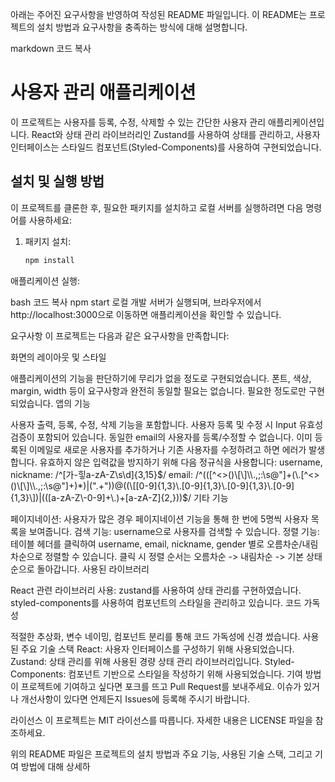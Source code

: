 아래는 주어진 요구사항을 반영하여 작성된 README 파일입니다. 이 README는 프로젝트의 설치 방법과 요구사항을 충족하는 방식에 대해 설명합니다.

markdown
코드 복사
# 사용자 관리 애플리케이션

이 프로젝트는 사용자를 등록, 수정, 삭제할 수 있는 간단한 사용자 관리 애플리케이션입니다. React와 상태 관리 라이브러리인 Zustand를 사용하여 상태를 관리하고, 사용자 인터페이스는 스타일드 컴포넌트(Styled-Components)를 사용하여 구현되었습니다.

## 설치 및 실행 방법

이 프로젝트를 클론한 후, 필요한 패키지를 설치하고 로컬 서버를 실행하려면 다음 명령어를 사용하세요:

1. 패키지 설치:

   ```bash
   npm install
애플리케이션 실행:

bash
코드 복사
npm start
로컬 개발 서버가 실행되며, 브라우저에서 http://localhost:3000으로 이동하면 애플리케이션을 확인할 수 있습니다.

요구사항
이 프로젝트는 다음과 같은 요구사항을 만족합니다:

화면의 레이아웃 및 스타일

애플리케이션의 기능을 판단하기에 무리가 없을 정도로 구현되었습니다.
폰트, 색상, margin, width 등이 요구사항과 완전히 동일할 필요는 없습니다. 필요한 정도로만 구현되었습니다.
앱의 기능

사용자 출력, 등록, 수정, 삭제 기능을 포함합니다.
사용자 등록 및 수정 시 Input 유효성 검증이 포함되어 있습니다.
동일한 email의 사용자를 등록/수정할 수 없습니다. 이미 등록된 이메일로 새로운 사용자를 추가하거나 기존 사용자를 수정하려고 하면 에러가 발생합니다.
유효하지 않은 입력값을 방지하기 위해 다음 정규식을 사용합니다:
username, nickname: /^[가-힣a-zA-Z\s\d]{3,15}$/
email: /^(([^<>()\[\]\\.,;:\s@"]+(\.[^<>()\[\]\\.,;:\s@"]+)*)|(".+"))@((\[[0-9]{1,3}\.[0-9]{1,3}\.[0-9]{1,3}\.[0-9]{1,3}\])|(([a-zA-Z\-0-9]+\.)+[a-zA-Z]{2,}))$/
기타 기능

페이지네이션: 사용자가 많은 경우 페이지네이션 기능을 통해 한 번에 5명씩 사용자 목록을 보여줍니다.
검색 기능: username으로 사용자를 검색할 수 있습니다.
정렬 기능: 테이블 헤더를 클릭하여 username, email, nickname, gender 별로 오름차순/내림차순으로 정렬할 수 있습니다. 클릭 시 정렬 순서는 오름차순 -> 내림차순 -> 기본 상태 순으로 돌아갑니다.
사용된 라이브러리

React 관련 라이브러리 사용: zustand를 사용하여 상태 관리를 구현하였습니다.
styled-components를 사용하여 컴포넌트의 스타일을 관리하고 있습니다.
코드 가독성

적절한 추상화, 변수 네이밍, 컴포넌트 분리를 통해 코드 가독성에 신경 썼습니다.
사용된 주요 기술 스택
React: 사용자 인터페이스를 구성하기 위해 사용되었습니다.
Zustand: 상태 관리를 위해 사용된 경량 상태 관리 라이브러리입니다.
Styled-Components: 컴포넌트 기반으로 스타일을 작성하기 위해 사용되었습니다.
기여 방법
이 프로젝트에 기여하고 싶다면 포크를 뜨고 Pull Request를 보내주세요. 이슈가 있거나 개선사항이 있다면 언제든지 Issues에 등록해 주시기 바랍니다.

라이선스
이 프로젝트는 MIT 라이선스를 따릅니다. 자세한 내용은 LICENSE 파일을 참조하세요.

위의 README 파일은 프로젝트의 설치 방법과 주요 기능, 사용된 기술 스택, 그리고 기여 방법에 대해 상세하